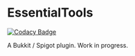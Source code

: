 # EssentialTools

[![Codacy Badge](https://api.codacy.com/project/badge/Grade/37f9d3613d6946d791e634b5f90c2c3d)](https://app.codacy.com/app/CodeNet/EssentialTools?utm_source=github.com&utm_medium=referral&utm_content=Prouser123/EssentialTools&utm_campaign=Badge_Grade_Dashboard)

A Bukkit / Spigot plugin.
Work in progress.
